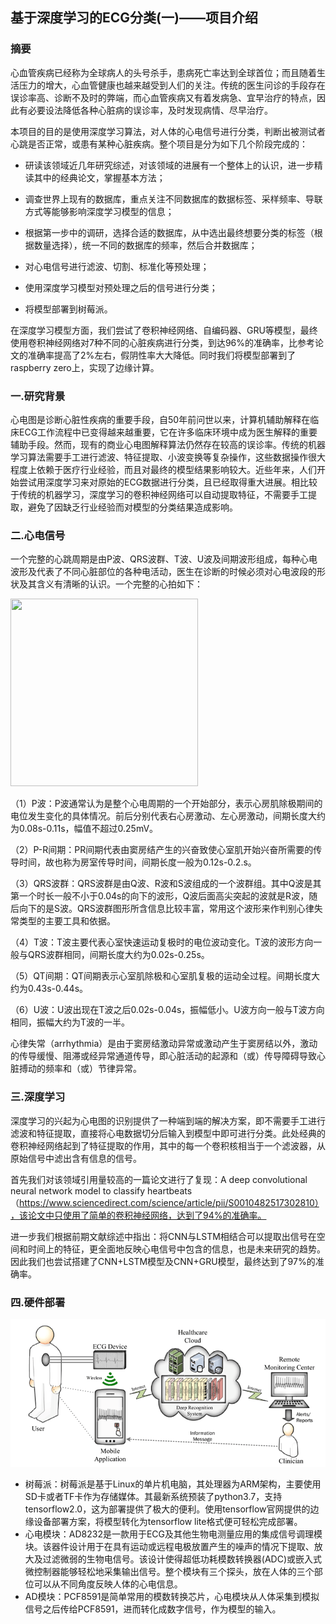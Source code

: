 ## 基于深度学习的ECG分类(一)——项目介绍

### 摘要

心血管疾病已经称为全球病人的头号杀手，患病死亡率达到全球首位；而且随着生活压力的增大，心血管健康也越来越受到人们的关注。传统的医生问诊的手段存在误诊率高、诊断不及时的弊端，而心血管疾病又有着发病急、宜早治疗的特点，因此有必要设法降低各种心脏病的误诊率，及时发现病情、尽早治疗。

本项目的目的是使用深度学习算法，对人体的心电信号进行分类，判断出被测试者心跳是否正常，或患有某种心脏疾病。整个项目是分为如下几个阶段完成的：

- 研读该领域近几年研究综述，对该领域的进展有一个整体上的认识，进一步精读其中的经典论文，掌握基本方法；


- 调查世界上现有的数据库，重点关注不同数据库的数据标签、采样频率、导联方式等能够影响深度学习模型的信息；
- 根据第一步中的调研，选择合适的数据库，从中选出最终想要分类的标签（根据数量选择），统一不同的数据库的频率，然后合并数据库；
- 对心电信号进行滤波、切割、标准化等预处理；
- 使用深度学习模型对预处理之后的信号进行分类；
- 将模型部署到树莓派。

在深度学习模型方面，我们尝试了卷积神经网络、自编码器、GRU等模型，最终使用卷积神经网络对7种不同的心脏疾病进行分类，到达96%的准确率，比参考论文的准确率提高了2%左右，假阴性率大大降低。同时我们将模型部署到了raspberry zero上，实现了边缘计算。

### 一.研究背景

心电图是诊断心脏性疾病的重要手段，自50年前问世以来，计算机辅助解释在临床ECG工作流程中已变得越来越重要，它在许多临床环境中成为医生解释的重要辅助手段。然而，现有的商业心电图解释算法仍然存在较高的误诊率。传统的机器学习算法需要手工进行滤波、特征提取、小波变换等复杂操作，这些数据操作很大程度上依赖于医疗行业经验，而且对最终的模型结果影响较大。近些年来，人们开始尝试用深度学习来对原始的ECG数据进行分类，且已经取得重大进展。相比较于传统的机器学习，深度学习的卷积神经网络可以自动提取特征，不需要手工提取，避免了因缺乏行业经验而对模型的分类结果造成影响。

### 二.心电信号

一个完整的心跳周期是由P波、QRS波群、T波、U波及间期波形组成，每种心电波形及代表了不同心脏部位的各种电活动，医生在诊断的时候必须对心电波段的形状及其含义有清晰的认识。一个完整的心拍如下：

<img src=“PQRS.png”  width="300"  height = "300" />

（1）P波：P波通常认为是整个心电周期的一个开始部分，表示心房肌除极期间的电位发生变化的具体情况。前后分别代表右心房激动、左心房激动，间期长度大约为0.08s-0.11s，幅值不超过0.25mV。

（2）P-R间期：PR间期代表由窦房结产生的兴奋致使心室肌开始兴奋所需要的传导时间，故也称为房室传导时间，间期长度一般为0.12s-0.2.s。

（3）QRS波群：QRS波群是由Q波、R波和S波组成的一个波群组。其中Q波是其第一个时长一般不小于0.04s的向下的波形，Q波后面高尖突起的波就是R波，随后向下的是S波。QRS波群图形所含信息比较丰富，常用这个波形来作判别心律失常类型的主要工具和依据。

（4）T波：T波主要代表心室快速运动复极时的电位波动变化。T波的波形方向一般与QRS波群相同，间期长度大约为0.02s-0.25s。

（5）QT间期：QT间期表示心室肌除极和心室肌复极的运动全过程。间期长度大约为0.43s-0.44s。

（6）U波：U波出现在T波之后0.02s-0.04s，振幅低小。U波方向一般与T波方向相同，振幅大约为T波的一半。

心律失常（arrhythmia）是由于窦房结激动异常或激动产生于窦房结以外，激动的传导缓慢、阻滞或经异常通道传导，即心脏活动的起源和（或）传导障碍导致心脏搏动的频率和（或）节律异常。

### 三.深度学习

深度学习的兴起为心电图的识别提供了一种端到端的解决方案，即不需要手工进行滤波和特征提取，直接将心电数据切分后输入到模型中即可进行分类。此处经典的卷积神经网络起到了特征提取的作用，其中的每一个卷积核相当于一个滤波器，从原始信号中滤出含有信息的信号。

首先我们对该领域引用量较高的一篇论文进行了复现：A deep convolutional neural network model to classify heartbeats（https://www.sciencedirect.com/science/article/pii/S0010482517302810），该论文中只使用了简单的卷积神经网络，达到了94%的准确率。

进一步我们根据前期文献综述中指出：将CNN与LSTM相结合可以提取出信号在空间和时间上的特征，更全面地反映心电信号中包含的信息，也是未来研究的趋势。因此我们也尝试搭建了CNN+LSTM模型及CNN+GRU模型，最终达到了97%的准确率。

### 四.硬件部署

<img src='figure/QQ图片20210109120942.png'>

- 树莓派：树莓派是基于Linux的单片机电脑，其处理器为ARM架构，主要使用SD卡或者TF卡作为存储媒体。其最新系统预装了python3.7，支持tensorflow2.0，这为部署提供了极大的便利。使用tensorflow官网提供的边缘设备部署方案，将模型转化为tensorflow lite格式便可轻松完成部署。
- 心电模块：AD8232是一款用于ECG及其他生物电测量应用的集成信号调理模块。该器件设计用于在具有运动或远程电极放置产生的噪声的情况下提取、放大及过滤微弱的生物电信号。该设计使得超低功耗模数转换器(ADC)或嵌入式微控制器能够轻松地采集输出信号。整个模块有三个探头，放在人体的三个部位可以从不同角度反映人体的心电信息。
- AD模块：PCF8591是简单常用的模数转换芯片，心电模块从人体采集到模拟信号之后传给PCF8591，进而转化成数字信号，作为模型的输入。


